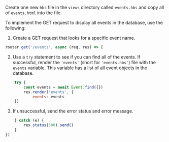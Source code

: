 <!--title={Dynamic Browsing Page Retrieving Events}-->

Create one new `hbs` file in the `views` directory called `events.hbs` and copy all of `events.html` into the file.

To implement the GET request to display all events in the database, use the following:

1. Create a GET request that looks for a specific event name.

```javascript
router.get('/events', async (req, res) => {
```

2. Use a `try` statement to see if you can find all of the events. If successful, render the `'events'` (short for `'events.hbs'`) file with the `events` variable. This variable has a list of all event objects in the database.

```javascript
	try { 
		const events = await Event.find({})
		res.render('events', {
			events: events
    })
```

3. If unsuccessful, send the error status and error message.	

```javascript
	} catch (e) { 
		res.status(500).send()
	}
})
```

